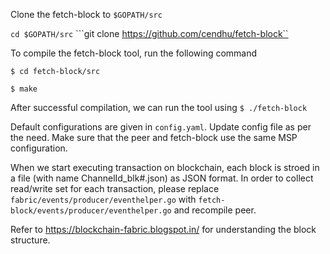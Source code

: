 Clone the fetch-block to ```$GOPATH/src```

```cd $GOPATH/src```
```git clone https://github.com/cendhu/fetch-block``

To compile the fetch-block tool, run the following command

```$ cd fetch-block/src```

```$ make```

After successful compilation, we can run the tool using ```$ ./fetch-block``` 

Default configurations are given in ```config.yaml```. Update config file as per the need. Make sure that the peer and fetch-block use the same MSP configuration.

When we start executing transaction on blockchain, each block is stroed in a file (with name ChannelId_blk#.json) as JSON format. In order to collect read/write set for each transaction, please replace ```fabric/events/producer/eventhelper.go``` with ```fetch-block/events/producer/eventhelper.go``` and recompile peer.  

Refer to https://blockchain-fabric.blogspot.in/ for understanding the block structure.
